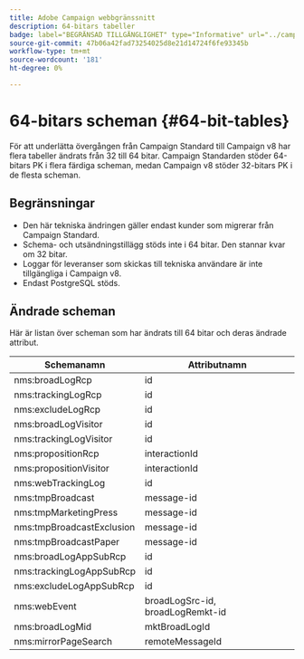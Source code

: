 ```yaml
---
title: Adobe Campaign webbgränssnitt
description: 64-bitars tabeller
badge: label="BEGRÄNSAD TILLGÄNGLIGHET" type="Informative" url="../campaign-standard-migration-home.md" tooltip="Begränsat till användare som migrerats till Campaign Standarden"
source-git-commit: 47b06a42fad73254025d8e21d14724f6fe93345b
workflow-type: tm+mt
source-wordcount: '181'
ht-degree: 0%

---
```



# 64-bitars scheman {#64-bit-tables}

För att underlätta övergången från Campaign Standard till Campaign v8 har flera tabeller ändrats från 32 till 64 bitar. Campaign Standarden stöder 64-bitars PK i flera färdiga scheman, medan Campaign v8 stöder 32-bitars PK i de flesta scheman.

## Begränsningar

* Den här tekniska ändringen gäller endast kunder som migrerar från Campaign Standard.
* Schema- och utsändningstillägg stöds inte i 64 bitar. Den stannar kvar om 32 bitar.
* Loggar för leveranser som skickas till tekniska användare är inte tillgängliga i Campaign v8.
* Endast PostgreSQL stöds.

## Ändrade scheman

Här är listan över scheman som har ändrats till 64 bitar och deras ändrade attribut.

| Schemanamn | Attributnamn |
|--- |--- |
| nms:broadLogRcp | id |
| nms:trackingLogRcp | id |
| nms:excludeLogRcp | id |
| nms:broadLogVisitor | id |
| nms:trackingLogVisitor | id |
| nms:propositionRcp | interactionId |
| nms:propositionVisitor | interactionId |
| nms:webTrackingLog | id |
| nms:tmpBroadcast | message-id |
| nms:tmpMarketingPress | message-id |
| nms:tmpBroadcastExclusion | message-id |
| nms:tmpBroadcastPaper | message-id |
| nms:broadLogAppSubRcp | id |
| nms:trackingLogAppSubRcp | id |
| nms:excludeLogAppSubRcp | id |
| nms:webEvent | broadLogSrc-id, broadLogRemkt-id |
| nms:broadLogMid | mktBroadLogId |
| nms:mirrorPageSearch | remoteMessageId |


